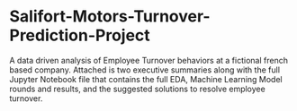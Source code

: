 # Salifort-Motors-Turnover-Prediction-Project
A data driven analysis of Employee Turnover behaviors at a fictional french based company.  Attached is two executive summaries along with the full Jupyter Notebook file that contains the full EDA, Machine Learning Model rounds and results, and the suggested solutions to resolve employee turnover.
